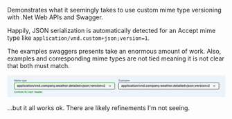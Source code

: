 Demonstrates what it seemingly takes to use custom mime type versioning
with .Net Web APIs and Swagger.

Happily, JSON serialization is automatically detected for an Accept mime type like `application/vnd.custom+json;version=1`.

The examples swaggers presents take an enormous amount of work. Also, 
examples and corresponding mime types are not tied meaning it is not clear that both must
match.

![img.png](img.png)

...but it all works ok. There are likely refinements I'm not seeing.